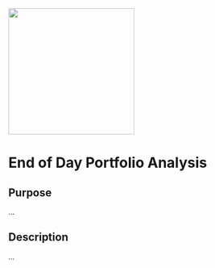 <img src="https://upload.wikimedia.org/wikipedia/en/d/da/Robinhood_%28company%29_logo.svg" width="250"/>

# End of Day Portfolio Analysis
 
## Purpose

...

## Description

...
